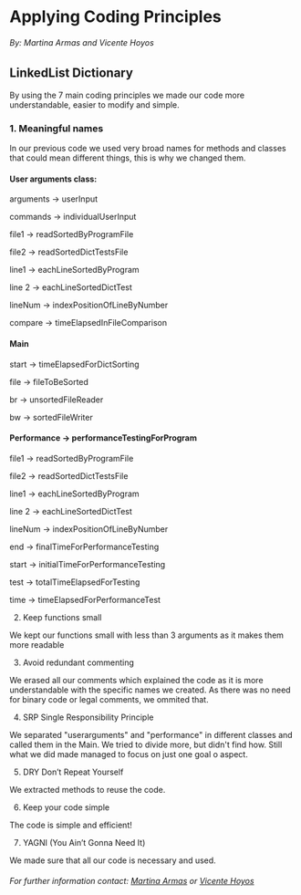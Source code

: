 # Applying Coding Principles
###### _By: Martina Armas and Vicente Hoyos_
## LinkedList Dictionary

By using the 7 main coding principles we made our code more understandable, easier to modify and simple.

### 1. Meaningful names
In our previous code we used very broad names for methods and classes that could mean different things, this is why we changed them.

#### User arguments class:
arguments → userInput

commands → individualUserInput

file1 → readSortedByProgramFile

file2 → readSortedDictTestsFile

line1 → eachLineSortedByProgram

line 2 → eachLineSortedDictTest

lineNum → indexPositionOfLineByNumber

compare → timeElapsedInFileComparison

#### Main
start → timeElapsedForDictSorting

file → fileToBeSorted

br → unsortedFileReader

bw → sortedFileWriter

#### Performance → performanceTestingForProgram
file1 → readSortedByProgramFile

file2 → readSortedDictTestsFile

line1 → eachLineSortedByProgram

line 2 → eachLineSortedDictTest

lineNum → indexPositionOfLineByNumber

end → finalTimeForPerformanceTesting

start → initialTimeForPerformanceTesting

test → totalTimeElapsedForTesting

time → timeElapsedForPerformanceTest

2.	Keep functions small

We kept our functions small with less than 3 arguments as it makes them more readable


3.	Avoid redundant commenting

We erased all our comments which explained the code as it is more understandable with the specific names we created. As there was no need for binary code or legal comments, we ommited that.

4.	SRP Single Responsibility Principle

We separated "userarguments" and "performance" in different classes and called them in the Main. We tried to divide more, but didn't find how. Still what we did made managed to focus on just one goal o aspect.

5.	DRY Don’t Repeat Yourself

We extracted methods to reuse the code.

6.	Keep your code simple

The code is simple and efficient!



7.	YAGNI (You Ain’t Gonna Need It)

We made sure that all our code is necessary and used.


###### _For further information contact: [Martina Armas](https://www.linkedin.com/in/martina-armas-793b60157/) or [Vicente Hoyos](https://www.linkedin.com/in/vicente-hoyos-787594124/)_


